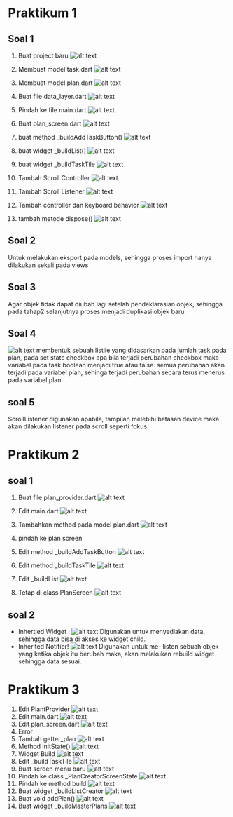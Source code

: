 # Praktikum 1

## Soal 1
1. Buat project baru
   ![alt text](image.png)

2. Membuat model task.dart
   ![alt text](image-1.png)

3. Membuat model plan.dart
   ![alt text](image-2.png)

4. Buat file data_layer.dart
   ![alt text](image-3.png)

5. Pindah ke file main.dart
![alt text](image-4.png)

6. Buat plan_screen.dart
![alt text](image-5.png)

7. buat method _buildAddTaskButton()
![alt text](image-6.png)

8. buat widget _buildList()
![alt text](image-7.png)

9. buat widget _buildTaskTile
![alt text](image-8.png)

10. Tambah Scroll Controller
![alt text](image-9.png)

11. Tambah Scroll Listener
![alt text](image-11.png)

12. Tambah controller dan keyboard behavior
![alt text](image-10.png)

12. tambah metode dispose()
![alt text](image-12.png)

## Soal 2
Untuk melakukan eksport pada models, sehingga proses import hanya dilakukan sekali pada views

## Soal 3
Agar objek tidak dapat diubah lagi setelah pendeklarasian objek, sehingga pada tahap2 selanjutnya proses menjadi duplikasi objek baru.

## Soal 4
![alt text](image-13.png)
membentuk sebuah listile yang didasarkan pada jumlah task pada plan, pada set state checkbox apa bila terjadi perubahan checkbox maka variabel pada task boolean menjadi true atau false. semua perubahan akan terjadi pada variabel plan, sehinga terjadi perubahan secara terus menerus pada variabel plan

## soal 5
ScrollListener digunakan apabila, tampilan melebihi batasan device maka akan dilakukan listener pada scroll seperti fokus.

# Praktikum 2   
## soal 1
1. Buat file plan_provider.dart
![alt text](image-14.png)

2. Edit main.dart
![alt text](image-15.png)

3.  Tambahkan method pada model plan.dart
![alt text](image-16.png)

4. pindah ke plan screen

5. Edit method _buildAddTaskButton
![alt text](image-17.png)

6. Edit method _buildTaskTile
![alt text](image-18.png)

7. Edit _buildList
![alt text](image-19.png)

8. Tetap di class PlanScreen
![alt text](image-20.png)

## soal 2
- Inhertied Widget : 
![alt text](image-21.png)
Digunakan untuk menyediakan data, sehingga data bisa di akses ke widget child.
- Inherited Notifier!
![alt text](image-22.png)
Digunakan untuk me- listen sebuah objek yang ketika objek itu berubah maka, akan melakukan rebuild widget sehingga data sesuai.

# Praktikum 3
1. Edit PlantProvider
![alt text](image-23.png)
2. Edit main.dart
![alt text](image-24.png)
3. Edit plan_screen.dart
![alt text](image-25.png)
4. Error
5. Tambah getter_plan
![alt text](image-26.png)
6. Method initState()
![alt text](image-27.png)
7. Widget Build
![alt text](image-28.png)
8. Edit _buildTaskTile
![alt text](image-29.png)
9. Buat screen menu baru
![alt text](image-31.png)
10. Pindah ke class _PlanCreatorScreenState
![alt text](image-30.png)
11. Pindah ke method build
![alt text](image-32.png)
12. Buat widget _buildListCreator
![alt text](image-33.png)
13. Buat void addPlan()
![alt text](image-34.png)
14. Buat widget _buildMasterPlans
![alt text](image-35.png)


